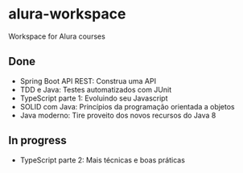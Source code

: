 # alura-workspace

Workspace for Alura courses

## Done

- Spring Boot API REST: Construa uma API
- TDD e Java: Testes automatizados com JUnit
- TypeScript parte 1: Evoluindo seu Javascript
- SOLID com Java: Princípios da programação orientada a objetos
- Java moderno: Tire proveito dos novos recursos do Java 8

## In progress

- TypeScript parte 2: Mais técnicas e boas práticas
